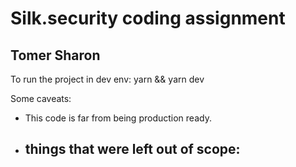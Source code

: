 # Silk.security coding assignment
## Tomer Sharon

To run the project in dev env:
yarn && yarn dev

Some caveats:
- This code is far from being production ready.
- things that were left out of scope:
    -


